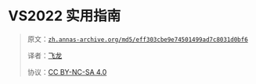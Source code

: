 # VS2022 实用指南

> 原文：[`zh.annas-archive.org/md5/eff303cbe9e74501499ad7c8031d0bf6`](https://zh.annas-archive.org/md5/eff303cbe9e74501499ad7c8031d0bf6)
> 
> 译者：[飞龙](https://github.com/wizardforcel)
> 
> 协议：[CC BY-NC-SA 4.0](http://creativecommons.org/licenses/by-nc-sa/4.0/)
